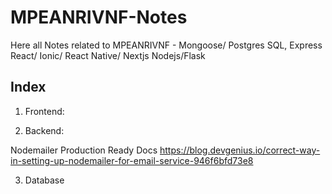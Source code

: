 # MPEANRIVNF-Notes
Here all Notes related to MPEANRIVNF - 
Mongoose/ Postgres SQL, 
Express
React/ Ionic/ React Native/ Nextjs
Nodejs/Flask

## Index

1. Frontend:



2. Backend:

Nodemailer Production Ready Docs
https://blog.devgenius.io/correct-way-in-setting-up-nodemailer-for-email-service-946f6bfd73e8

3. Database


